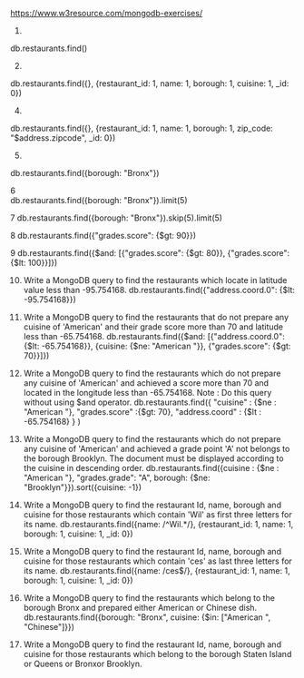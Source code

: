https://www.w3resource.com/mongodb-exercises/

1. 
db.restaurants.find()



2.
db.restaurants.find({}, {restaurant_id: 1, name: 1, borough: 1, cuisine: 1, _id: 0})

4.   
db.restaurants.find({}, {restaurant_id: 1, name: 1, borough: 1, zip_code: "$address.zipcode", _id: 0})

5. 
db.restaurants.find({borough: "Bronx"})


6      
db.restaurants.find({borough: "Bronx"}).limit(5)

7
db.restaurants.find({borough: "Bronx"}).skip(5).limit(5)

8
db.restaurants.find({"grades.score": {$gt: 90}})

9 
db.restaurants.find({$and: [{"grades.score": {$gt: 80}}, {"grades.score": {$lt: 100}}]})

10. Write a MongoDB query to find the restaurants which locate in latitude value less than -95.754168.
db.restaurants.find({"address.coord.0": {$lt: -95.754168}})

11. Write a MongoDB query to find the restaurants that do not prepare any cuisine of 'American' and their grade score more than 70 and latitude less than -65.754168. 
db.restaurants.find({$and: [{"address.coord.0": {$lt: -65.754168}}, {cuisine: {$ne: "American "}}, {"grades.score": {$gt: 70}}]})

12. Write a MongoDB query to find the restaurants which do not prepare any cuisine of 'American' and achieved a score more than 70 and located in the longitude less than -65.754168.
Note : Do this query without using $and operator. 
db.restaurants.find({ "cuisine" : {$ne : "American "},
                     "grades.score" :{$gt: 70},
                     "address.coord" : {$lt : -65.754168}
                    }
                     )

13. Write a MongoDB query to find the restaurants which do not prepare any cuisine of 'American' and achieved a grade point 'A' not belongs to the borough Brooklyn. The document must be displayed according to the cuisine in descending order. 
db.restaurants.find({cuisine : {$ne : "American "}, 
                    "grades.grade": "A",
                     borough: {$ne: "Brooklyn"}}).sort({cuisine: -1})

14. Write a MongoDB query to find the restaurant Id, name, borough and cuisine for those restaurants which contain 'Wil' as first three letters for its name. 
db.restaurants.find({name: /^Wil.*/}, 
                    {restaurant_id: 1, name: 1, borough: 1, cuisine: 1, _id: 0})

15. Write a MongoDB query to find the restaurant Id, name, borough and cuisine for those restaurants which contain 'ces' as last three letters for its name. 
db.restaurants.find({name: /ces$/},
{restaurant_id: 1, name: 1, borough: 1, cuisine: 1, _id: 0})

17. Write a MongoDB query to find the restaurants which belong to the borough Bronx and prepared either American or Chinese dish. 
db.restaurants.find({borough: "Bronx", cuisine: {$in: ["American ", "Chinese"]}})

18. Write a MongoDB query to find the restaurant Id, name, borough and cuisine for those restaurants which belong to the borough Staten Island or Queens or Bronxor Brooklyn.  
